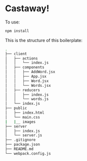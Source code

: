 # Castaway!

To use:

```sh
npm install
```

This is the structure of this boilerplate:

```sh
.
├── client
│   ├── actions
│   │   └── index.js
│   ├── components
│   │   ├── AddWord.jsx
│   │   ├── App.jsx
│   │   ├── Word.jsx
│   │   └── Words.jsx
│   ├── reducers
│   │   ├── index.js
│   │   └── words.js
│   └── index.js
├── public
│   ├── index.html
│   └── main.css
|   |__ images
├── server
│   ├── index.js
│   └── server.js
├── .gitignore
├── package.json
├── README.md
└── webpack.config.js
```
